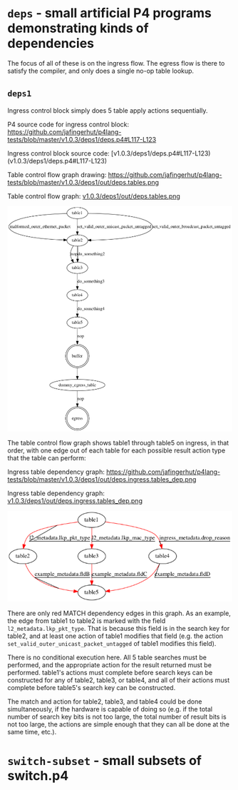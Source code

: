 # `deps` - small artificial P4 programs demonstrating kinds of dependencies

The focus of all of these is on the ingress flow.  The egress flow is
there to satisfy the compiler, and only does a single no-op table
lookup.

## `deps1`

Ingress control block simply does 5 table apply actions sequentially.

P4 source code for ingress control block: https://github.com/jafingerhut/p4lang-tests/blob/master/v1.0.3/deps1/deps.p4#L117-L123

Ingress control block source code: [v1.0.3/deps1/deps.p4#L117-L123)(v1.0.3/deps1/deps.p4#L117-L123)

Table control flow graph drawing: https://github.com/jafingerhut/p4lang-tests/blob/master/v1.0.3/deps1/out/deps.tables.png

Table control flow graph: [v1.0.3/deps1/out/deps.tables.png](v1.0.3/deps1/out/deps.tables.png)

![v1.0.3/deps1/out/deps.tables.png](v1.0.3/deps1/out/deps.tables.png)

The table control flow graph shows table1 through table5 on ingress,
in that order, with one edge out of each table for each possible
result action type that the table can perform: 

Ingress table dependency graph: https://github.com/jafingerhut/p4lang-tests/blob/master/v1.0.3/deps1/out/deps.ingress.tables_dep.png

Ingress table dependency graph: [v1.0.3/deps1/out/deps.ingress.tables_dep.png](v1.0.3/deps1/out/deps.ingress.tables_dep.png)

![Ingress table dependency graph](v1.0.3/deps1/out/deps.ingress.tables_dep.png)

There are only red MATCH dependency edges in this graph.  As an
example, the edge from table1 to table2 is marked with the field
`l2_metadata.lkp_pkt_type`.  That is because this field is in the
search key for table2, and at least one action of table1 modifies that
field (e.g. the action `set_valid_outer_unicast_packet_untagged` of
table1 modifies this field).

There is no conditional execution here.  All 5 table searches must be
performed, and the appropriate action for the result returned must be
performed.  table1's actions must complete before search keys can be
constructed for any of table2, table3, or table4, and all of their
actions must complete before table5's search key can be constructed.

The match and action for table2, table3, and table4 could be done
simultaneously, if the hardware is capable of doing so (e.g. if the
total number of search key bits is not too large, the total number of
result bits is not too large, the actions are simple enough that they
can all be done at the same time, etc.).



# `switch-subset` - small subsets of switch.p4
